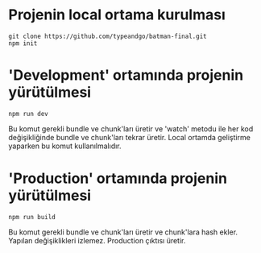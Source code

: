 # Projenin local ortama kurulması
```
git clone https://github.com/typeandgo/batman-final.git
npm init
```

# 'Development' ortamında projenin yürütülmesi
```
npm run dev
```

Bu komut gerekli bundle ve chunk'ları üretir ve 'watch' metodu ile her kod değişikliğinde bundle ve chunk'ları tekrar üretir. Local ortamda geliştirme yaparken bu komut kullanılmalıdır.


# 'Production' ortamında projenin yürütülmesi
```
npm run build
```

Bu komut gerekli bundle ve chunk'ları üretir ve chunk'lara hash ekler. Yapılan değişiklikleri izlemez. Production çıktısı üretir.
